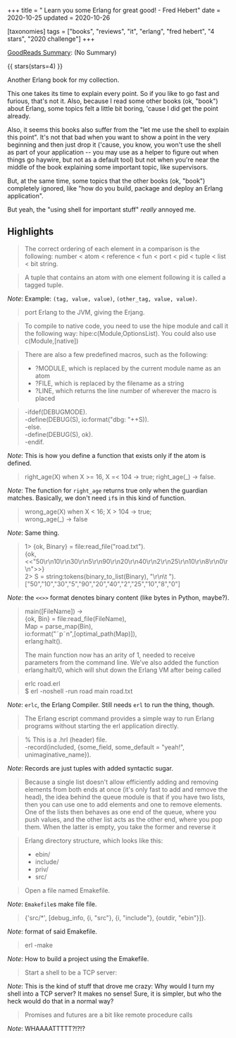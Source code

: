 +++
title = " Learn you some Erlang for great good! - Fred Hebert"
date = 2020-10-25
updated = 2020-10-26

[taxonomies]
tags = ["books", "reviews", "it", "erlang", "fred hebert", "4 stars",
"2020 challenge"]
+++

[GoodReads Summary](https://www.goodreads.com/book/show/6718693-learn-you-some-erlang-for-great-good):
(No Summary)

<!-- more -->

{{ stars(stars=4) }}

Another Erlang book for my collection.

This one takes its time to explain every point. So if you like to go fast and
furious, that's not it. Also, because I read some other books (ok, "book")
about Erlang, some topics felt a little bit boring, 'cause I did get the point
already.

Also, it seems this books also suffer from the "let me use the shell to explain
this point". It's not that bad when you want to show a point in the very
beginning and then just drop it ('cause, you know, you won't use the shell as
part of your application -- you may use as a helper to figure out when things
go haywire, but not as a default tool) but not when you're near the middle of
the book explaining some important topic, like supervisors.

But, at the same time, some topics that the other books (ok, "book") completely
ignored, like "how do you build, package and deploy an Erlang application".

But yeah, the "using shell for important stuff" *really* annoyed me.

## Highlights

> The correct ordering of each element in a comparison is the following:
> number < atom < reference < fun < port < pid < tuple < list < bit string.

>  A tuple that contains an atom with one element following it is called a
>  tagged tuple.

*Note*: Example: `(tag, value, value)`, `(other_tag, value, value)`.

> port Erlang to the JVM, giving the Erjang.

>  To compile to native code, you need to use the hipe module and call it the
>  following way: hipe:c(Module,OptionsList). You could also use
>  c(Module,[native]) 

>  There are also a few predefined macros, such as the following: 
>  - ?MODULE, which is replaced by the current module name as an atom 
>  - ?FILE, which is replaced by the filename as a string 
>  - ?LINE, which returns the line number of wherever the macro is placed 

>  -ifdef(DEBUGMODE).<br>
>  -define(DEBUG(S), io:format("dbg: "++S)).<br>
>  -else.<br>
>  -define(DEBUG(S), ok).<br>
>  -endif.

*Note*: This is how you define a function that exists only if the atom is
defined.

>  right_age(X) when X >= 16, X =< 104 -> true;
>  right_age(_) -> false. 

*Note*: The function for `right_age` returns true only when the guardian
matches. Basically, we don't need `if`s in this kind of function.

>  wrong_age(X) when X < 16; X > 104 -> true;<br>
>  wrong_age(_) -> false 

*Note*: Same thing.

>  1> {ok, Binary} = file:read_file("road.txt").<br>
>  {ok,<<"50\r\n10\r\n30\r\n5\r\n90\r\n20\r\n40\r\n2\r\n25\r\n10\r\n8\r\n0\r\n">>} <br>
>  2> S = string:tokens(binary_to_list(Binary), "\r\n\t ").<br>
>  ["50","10","30","5","90","20","40","2","25","10","8","0"] 

*Note*: the `<<>>` format denotes binary content (like bytes in Python, maybe?).

>  main([FileName]) -> <br>
>    {ok, Bin} = file:read_file(FileName),<br>
>    Map = parse_map(Bin),<br>
>    io:format("˜p˜n",[optimal_path(Map)]),<br>
>    erlang:halt().
>
>  The main function now has an arity of 1, needed to receive parameters from
>  the command line. We’ve also added the function erlang:halt/0, which will
>  shut down the Erlang VM after being called 

>  erlc road.erl <br>
>  $ erl -noshell -run road main road.txt 

*Note*: `erlc`, the Erlang Compiler. Still needs `erl` to run the thing,
though.

>  The Erlang escript command provides a simple way to run Erlang programs
>  without starting the erl application directly.

>  % This is a .hrl (header) file.<br>
>  -record(included, {some_field, some_default = "yeah!", unimaginative_name}).

*Note*: Records are just tuples with added syntactic sugar.

>  Because a single list doesn't allow efficiently adding and removing elements
>  from both ends at once (it's only fast to add and remove the head), the idea
>  behind the queue module is that if you have two lists, then you can use one
>  to add elements and one to remove elements. One of the lists then behaves as
>  one end of the queue, where you push values, and the other list acts as the
>  other end, where you pop them. When the latter is empty, you take the former
>  and reverse it 

>  Erlang directory structure, which looks like this:
>  - ebin/ 
>  - include/ 
>  - priv/ 
>  - src/ 

>  Open a file named Emakefile.

*Note*: `Emakefile`s make file file.

>  {'src/*', [debug_info, {i, "src"}, {i, "include"}, {outdir, "ebin"}]}. 

*Note*: format of said Emakefile.

>  erl -make 

*Note*: How to build a project using the Emakefile.

>  Start a shell to be a TCP server: 

*Note*: This is the kind of stuff that drove me crazy: Why would I turn my
shell into a TCP server? It makes no sense! Sure, it is simpler, but who the
heck would do that in a normal way?

>  Promises and futures are a bit like remote procedure calls 

*Note*: WHAAAATTTTT?!?!?
